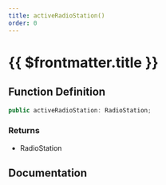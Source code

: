 ```yaml
---
title: activeRadioStation()
order: 0
---
```


# {{ $frontmatter.title }}

<!--@include: ./activeRadioStation_partial_header.md-->

## Function Definition

```ts
public activeRadioStation: RadioStation;
```

### Returns

* RadioStation

## Documentation

<!--@include: ./activeRadioStation_partial_footer.md-->
